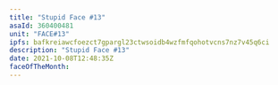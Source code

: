 ```yaml
---
title: "Stupid Face #13"
asaId: 360400481
unit: "FACE#13"
ipfs: bafkreiawcfoezct7gpargl23ctwsoidb4wzfmfqohotvcns7nz7v45q6ci
description: "Stupid Face #13"
date: 2021-10-08T12:48:35Z
faceOfTheMonth:
---
```

